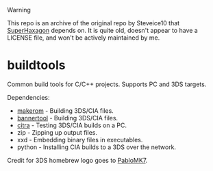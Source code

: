 > [!WARNING]
> This repo is an archive of the original repo by Steveice10 that [SuperHaxagon](https://github.com/RedTopper/Super-Haxagon) depends on.
> It is quite old, doesn't appear to have a LICENSE file, and won't be actively maintained by me. 

# buildtools

Common build tools for C/C++ projects. Supports PC and 3DS targets.

Dependencies:
 * [makerom](https://github.com/profi200/Project_CTR/tree/master/makerom/) - Building 3DS/CIA files.
 * [bannertool](https://github.com/Steveice10/bannertool/) - Building 3DS/CIA files.
 * [citra](https://github.com/citra-emu/citra/) - Testing 3DS/CIA builds on a PC.
 * zip - Zipping up output files.
 * xxd - Embedding binary files in executables.
 * python - Installing CIA builds to a 3DS over the network.

Credit for 3DS homebrew logo goes to [PabloMK7](http://gbatemp.net/members/pablomk7.345712/).
